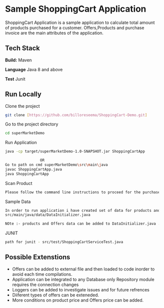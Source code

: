 # Sample ShoppingCart Application


ShoppingCart Application is a sample application to calculate total amount of products purchased for a customer.
 Offers,Products and purchase invoice are the main attributes of the application.






## Tech Stack

**Build:** Maven

**Language** Java 8 and above

**Test** Junit




## Run Locally

Clone the project

```bash
git clone [https://github.com/billoreseema/ShoppingCart-Demo.git]
```

Go to the project directory

```bash
cd superMarketDemo
```

Run Application

```bash
java -cp target/superMarketDemo-1.0-SNAPSHOT.jar ShoppingCartApp

                OR 
Go to path on cmd superMarketDemo\src\main\java 
javac ShoppingCartApp.java
java ShoppingCartApp

```

Scan Product
```bash
Please follow the command line instructions to proceed for the purchase and billing
```
Sample Data
```bash
In order to run application i have created set of data for products and offers. please find the dataset class
src/main/java/data/DataInitializer.java

NOte :- products and Offers data can be added to DataInitializer.java . Comilation is required.
```
JUNIT
```bash
path for junit - src/test/ShoppingCartServiceTest.java
```

## Possible Extenstions

- Offers can be added to external file and then loaded to code inorder to avoid each time compilations.
- Application can be integrated to any Database only Repository module requires the connection changes
- Loggers can be added to investigate issues and for future refrences
- Diiferent types of offers can be exteneded. 
- More conditions on product price and Offers price can be added.
